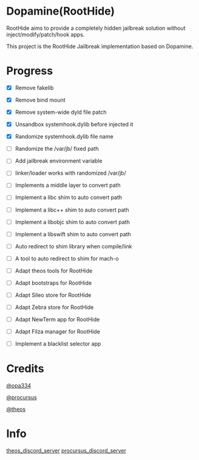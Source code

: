 # Dopamine(RootHide)

RootHide aims to provide a completely hidden jailbreak solution without inject/modify/patch/hook apps.

This project is the RootHide Jailbreak implementation based on Dopamine.


# Progress

- [x]  Remove fakelib
- [x]  Remove bind mount
- [x]  Remove system-wide dyld file patch
- [x]  Unsandbox systemhook.dylib before injected it
- [x]  Randomize systemhook.dylib file name
- [ ]  Randomize the /var/jb/ fixed path
- [ ]  Add jailbreak environment variable
- [ ]  linker/loader works with randomized /var/jb/
- [ ]  Implements a middle layer to convert path
- [ ]  Implement a libc shim to auto convert path
- [ ]  Implement a libc++ shim to auto convert path
- [ ]  Implement a libobjc shim to auto convert path
- [ ]  Implement a libswift shim to auto convert path
- [ ]  Auto redirect to shim library when compile/link
- [ ]  A tool to auto redirect to shim for mach-o
- [ ]  Adapt theos tools for RootHide
- [ ]  Adapt bootstraps for RootHide
- [ ]  Adapt Sileo store for RootHide
- [ ]  Adapt Zebra store for RootHide
- [ ]  Adapt NewTerm app for RootHide
- [ ]  Adapt Filza manager for RootHide
- [ ]  Implement a blacklist selector app


# Credits

[@opa334](https://github.com/opa334/)

[@procursus](https://github.com/ProcursusTeam/Procursus)

[@theos](https://github.com/theos/theos)


# Info

[theos_discord_server](https://theos.dev/discord)
[procursus_discord_server](https://discord.gg/QJDrrAJPDY)


